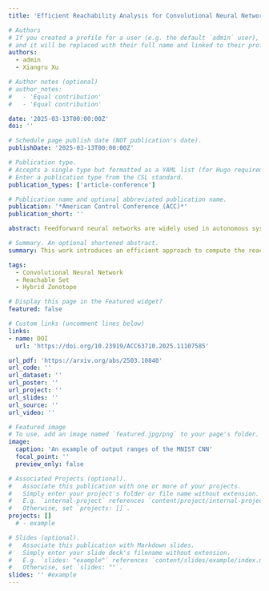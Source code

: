 ```yaml
---
title: 'Efficient Reachability Analysis for Convolutional Neural Networks Using Hybrid Zonotopes'

# Authors
# If you created a profile for a user (e.g. the default `admin` user), write the username (folder name) here
# and it will be replaced with their full name and linked to their profile.
authors:
  - admin
  - Xiangru Xu

# Author notes (optional)
# author_notes:
#   - 'Equal contribution'
#   - 'Equal contribution'

date: '2025-03-13T00:00:00Z'
doi: ''

# Schedule page publish date (NOT publication's date).
publishDate: '2025-03-13T00:00:00Z'

# Publication type.
# Accepts a single type but formatted as a YAML list (for Hugo requirements).
# Enter a publication type from the CSL standard.
publication_types: ['article-conference']

# Publication name and optional abbreviated publication name.
publication: '*American Control Conference (ACC)*'
publication_short: ''

abstract: Feedforward neural networks are widely used in autonomous systems, particularly for control and perception tasks within the system loop. However, their vulnerability to adversarial attacks necessitates formal verification before deployment in safety-critical applications. Existing set propagation-based reachability analysis methods for feedforward neural networks often struggle to achieve both scalability and accuracy. This work presents a novel set-based approach for computing the reachable sets of convolutional neural networks. The proposed method leverages a hybrid zonotope representation and an efficient neural network reduction technique, providing a flexible trade-off between computational complexity and approximation accuracy. Numerical examples are presented to demonstrate the effectiveness of the proposed approach.

# Summary. An optional shortened abstract.
summary: This work introduces an efficient approach to compute the reachable sets for convolutional neural networks.

tags:
  - Convolutional Neural Network 
  - Reachable Set
  - Hybrid Zonotope

# Display this page in the Featured widget?
featured: false

# Custom links (uncomment lines below)
links:
- name: DOI
  url: 'https://doi.org/10.23919/ACC63710.2025.11107585'

url_pdf: 'https://arxiv.org/abs/2503.10840'
url_code: ''
url_dataset: ''
url_poster: ''
url_project: ''
url_slides: ''
url_source: ''
url_video: ''

# Featured image
# To use, add an image named `featured.jpg/png` to your page's folder.
image:
  caption: 'An example of output ranges of the MNIST CNN'
  focal_point: ''
  preview_only: false

# Associated Projects (optional).
#   Associate this publication with one or more of your projects.
#   Simply enter your project's folder or file name without extension.
#   E.g. `internal-project` references `content/project/internal-project/index.md`.
#   Otherwise, set `projects: []`.
projects: []
  # - example

# Slides (optional).
#   Associate this publication with Markdown slides.
#   Simply enter your slide deck's filename without extension.
#   E.g. `slides: "example"` references `content/slides/example/index.md`.
#   Otherwise, set `slides: ""`.
slides: '' #example
---
```


<!-- {{% callout note %}}
Click the _Cite_ button above to demo the feature to enable visitors to import publication metadata into their reference management software.
{{% /callout %}}

{{% callout note %}}
Create your slides in Markdown - click the _Slides_ button to check out the example.
{{% /callout %}} -->

<!-- Add the publication's **full text** or **supplementary notes** here. You can use rich formatting such as including [code, math, and images](https://docs.hugoblox.com/content/writing-markdown-latex/). -->